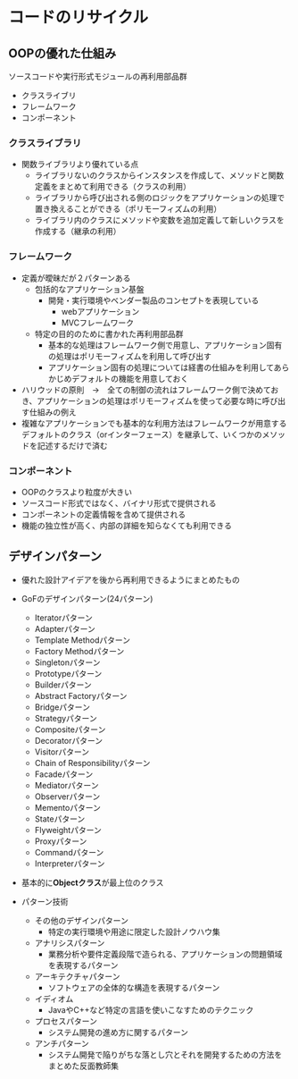# コードのリサイクル

## OOPの優れた仕組み
ソースコードや実行形式モジュールの再利用部品群

- クラスライブリ
- フレームワーク
- コンポーネント

### クラスライブラリ

- 関数ライブラリより優れている点
  - ライブラリないのクラスからインスタンスを作成して、メソッドと関数定義をまとめて利用できる（クラスの利用）
  - ライブラリから呼び出される側のロジックをアプリケーションの処理で置き換えることができる（ポリモーフィズムの利用）
  - ライブラリ内のクラスにメソッドや変数を追加定義して新しいクラスを作成する（継承の利用）

### フレームワーク

- 定義が曖昧だが２パターンある
  - 包括的なアプリケーション基盤
    - 開発・実行環境やベンダー製品のコンセプトを表現している
      - webアプリケーション
      - MVCフレームワーク
  - 特定の目的のために書かれた再利用部品群
    - 基本的な処理はフレームワーク側で用意し、アプリケーション固有の処理はポリモーフィズムを利用して呼び出す
    - アプリケーション固有の処理については経書の仕組みを利用してあらかじめデフォルトの機能を用意しておく
- ハリウッドの原則　→　全ての制御の流れはフレームワーク側で決めておき、アプリケーションの処理はポリモーフィズムを使って必要な時に呼び出す仕組みの例え
- 複雑なアプリケーションでも基本的な利用方法はフレームワークが用意するデフォルトのクラス（orインターフェース）を継承して、いくつかのメソッドを記述するだけで済む

### コンポーネント

- OOPのクラスより粒度が大きい
- ソースコード形式ではなく、バイナリ形式で提供される
- コンポーネントの定義情報を含めて提供される
- 機能の独立性が高く、内部の詳細を知らなくても利用できる

## デザインパターン

- 優れた設計アイデアを後から再利用できるようにまとめたもの
- GoFのデザインパターン(24パターン)
  - Iteratorパターン
  - Adapterパターン
  - Template Methodパターン
  - Factory Methodパターン
  - Singletonパターン
  - Prototypeパターン
  - Builderパターン
  - Abstract Factoryパターン
  - Bridgeパターン
  - Strategyパターン
  - Compositeパターン
  - Decoratorパターン
  - Visitorパターン
  - Chain of Responsibilityパターン
  - Facadeパターン
  - Mediatorパターン
  - Observerパターン
  - Mementoパターン
  - Stateパターン
  - Flyweightパターン
  - Proxyパターン
  - Commandパターン
  - Interpreterパターン

- 基本的に**Objectクラス**が最上位のクラス
- パターン技術
  - その他のデザインパターン
    - 特定の実行環境や用途に限定した設計ノウハウ集
  - アナリシスパターン
    - 業務分析や要件定義段階で造られる、アプリケーションの問題領域を表現するパターン
  - アーキテクチャパターン
    - ソフトウェアの全体的な構造を表現するパターン
  - イディオム
    - JavaやC++など特定の言語を使いこなすためのテクニック
  - プロセスパターン
    - システム開発の進め方に関するパターン
  - アンチパターン
    - システム開発で陥りがちな落とし穴とそれを開発するための方法をまとめた反面教師集
